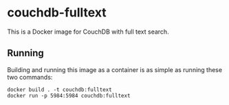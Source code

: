 # couchdb-fulltext

This is a Docker image for CouchDB with full text search.

## Running

Building and running this image as a container is as simple as running these two commands:

```
docker build . -t couchdb:fulltext
docker run -p 5984:5984 couchdb:fulltext
```
